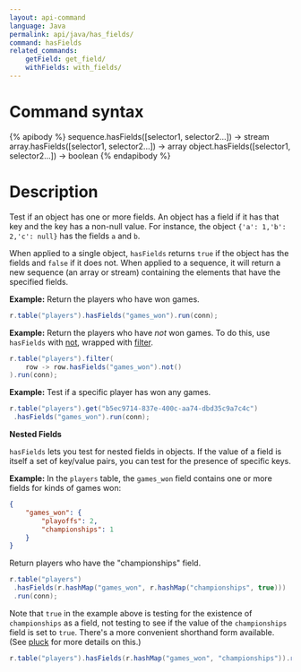 ```yaml
---
layout: api-command
language: Java
permalink: api/java/has_fields/
command: hasFields
related_commands:
    getField: get_field/
    withFields: with_fields/
---
```


# Command syntax #

{% apibody %}
sequence.hasFields([selector1, selector2...]) &rarr; stream
array.hasFields([selector1, selector2...]) &rarr; array
object.hasFields([selector1, selector2...]) &rarr; boolean
{% endapibody %}

# Description #

Test if an object has one or more fields. An object has a field if it has that key and the key has a non-null value. For instance, the object `{'a': 1,'b': 2,'c': null}` has the fields `a` and `b`.

When applied to a single object, `hasFields` returns `true` if the object has the fields and `false` if it does not. When applied to a sequence, it will return a new sequence (an array or stream) containing the elements that have the specified fields.

__Example:__ Return the players who have won games.

```java
r.table("players").hasFields("games_won").run(conn);
```

__Example:__ Return the players who have *not* won games. To do this, use `hasFields` with [not](/api/java/not), wrapped with [filter](/api/java/filter).

```java
r.table("players").filter(
    row -> row.hasFields("games_won").not()
).run(conn);
```

__Example:__ Test if a specific player has won any games.

```java
r.table("players").get("b5ec9714-837e-400c-aa74-dbd35c9a7c4c")
 .hasFields("games_won").run(conn);
```

**Nested Fields**

`hasFields` lets you test for nested fields in objects. If the value of a field is itself a set of key/value pairs, you can test for the presence of specific keys.

__Example:__ In the `players` table, the `games_won` field contains one or more fields for kinds of games won:

```json
{
    "games_won": {
        "playoffs": 2,
        "championships": 1
    }
}
```

Return players who have the "championships" field.

```java
r.table("players")
 .hasFields(r.hashMap("games_won", r.hashMap("championships", true)))
 .run(conn);
```

Note that `true` in the example above is testing for the existence of `championships` as a field, not testing to see if the value of the `championships` field is set to `true`. There's a more convenient shorthand form available. (See [pluck](/api/java/pluck) for more details on this.)

```java
r.table("players").hasFields(r.hashMap("games_won", "championships")).run(conn);
```
